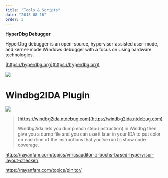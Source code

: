 ```yaml
---
title: "Tools & Scripts"
date: "2018-08-16"
order: 3
---
```


**HyperDbg Debugger**

HyperDbg debugger is an open-source, hypervisor-assisted user-mode, and kernel-mode Windows debugger with a focus on using hardware technologies.

[https://hyperdbg.org](https://hyperdbg.org)

![](../../assets/images/hyperdbg-cat-wallpaper.png)

# **Windbg2IDA** Plugin

![](../../assets/images/windbg2ida.png)

> [https://windbg2ida.ntdebug.com](https://windbg2ida.ntdebug.com)
> 
>  Windbg2ida lets you dump each step (instruction) in Windbg then give you a dump file and you can use it later in your IDA to put color on each line of the instructions that you've run to show code coverage.

https://rayanfam.com/topics/vmcsauditor-a-bochs-based-hypervisor-layout-checker/

  

https://rayanfam.com/topics/pinitor/
